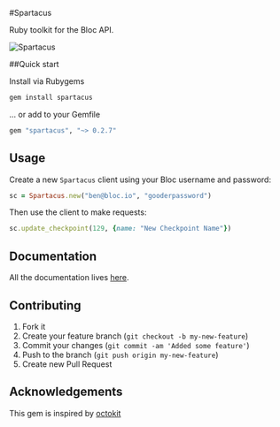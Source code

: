#Spartacus

Ruby toolkit for the Bloc API.

![Spartacus](http://bloc-global-assets.s3.amazonaws.com/spartacus.png)

##Quick start

Install via Rubygems

```bash
gem install spartacus
```

... or add to your Gemfile

```ruby
gem "spartacus", "~> 0.2.7"
```

## Usage

Create a new `Spartacus` client using your Bloc username and password:

```ruby
sc = Spartacus.new("ben@bloc.io", "gooderpassword")
```

Then use the client to make requests:

```ruby
sc.update_checkpoint(129, {name: "New Checkpoint Name"})
```

## Documentation

All the documentation lives [here](http://www.rubydoc.info/github/bmneely/spartacus/).

## Contributing

1. Fork it
2. Create your feature branch (`git checkout -b my-new-feature`)
3. Commit your changes (`git commit -am 'Added some feature'`)
4. Push to the branch (`git push origin my-new-feature`)
5. Create new Pull Request

## Acknowledgements

This gem is inspired by [octokit](https://github.com/octokit)
